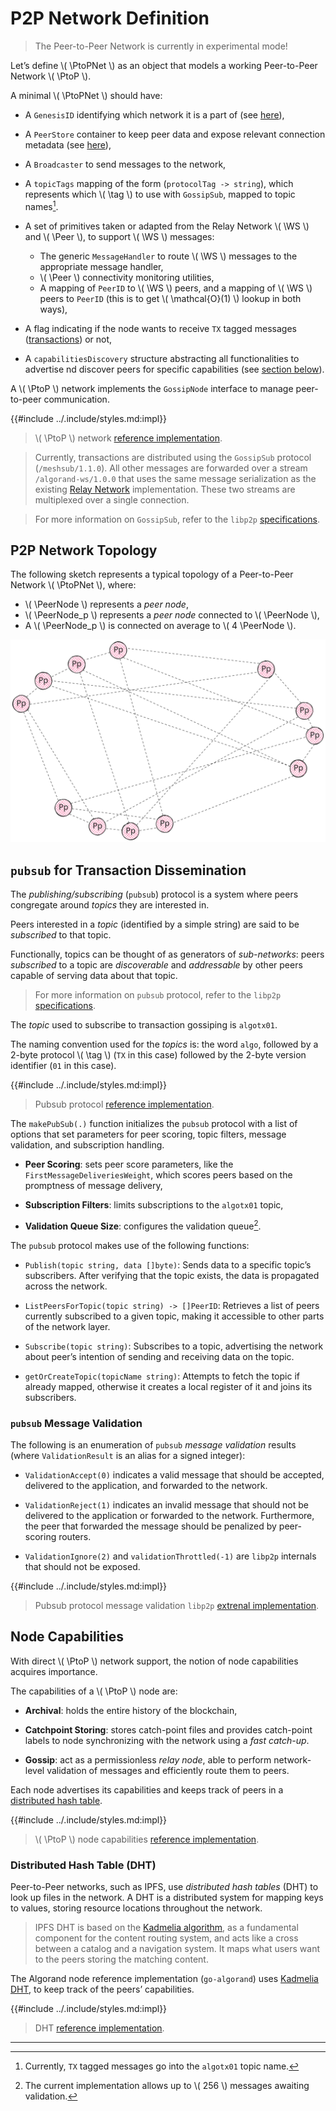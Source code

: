 $$
\newcommand \WS {\mathrm{WS}}
\newcommand \PtoP {\mathrm{P2P}}
\newcommand \PtoPNet {\mathcal{N}_P}
\newcommand \Peer {\mathrm{Peer}}
\newcommand \tag {\mathrm{tag}}
\newcommand \PeerNode {\mathcal{P}}
$$

# P2P Network Definition

> The Peer-to-Peer Network is currently in experimental mode!

Let’s define \\( \PtoPNet \\) as an object that models a working Peer-to-Peer Network \\( \PtoP \\).

A minimal \\( \PtoPNet \\) should have:

- A `GenesisID` identifying which network it is a part of (see [here](ledger.md#genesis-identifier)),

- A `PeerStore` container to keep peer data and expose relevant connection metadata (see [here](network-nn-peer-management.md)),

- A `Broadcaster` to send messages to the network,

- A `topicTags` mapping of the form (`protocolTag -> string`), which represents
which \\( \tag \\) to use with `GossipSub`, mapped to topic names[^1].

- A set of primitives taken or adapted from the Relay Network \\( \WS \\) and 
\\( \Peer \\), to support \\( \WS \\) messages: 
  - The generic `MessageHandler` to route \\( \WS \\) messages to the appropriate
    message handler,
  - \\( \Peer \\) connectivity monitoring utilities,
  - A mapping of `PeerID` to \\( \WS \\) peers, and a mapping of \\( \WS \\) peers
  to `PeerID` (this is to get \\( \mathcal{O}(1) \\) lookup in both ways),

- A flag indicating if the node wants to receive `TX` tagged messages ([transactions](ledger.md#transactions)) or not,

- A `capabilitiesDiscovery` structure abstracting all functionalities to advertise 
nd discover peers for specific capabilities (see [section below](#capabilities)).

A \\( \PtoP \\) network implements the `GossipNode` interface to manage peer-to-peer communication.

{{#include ../.include/styles.md:impl}}
> \\( \PtoP \\) network [reference implementation](https://github.com/algorand/go-algorand/blob/8c5fd6301ff57b69c5e2709aa1bf76e48def7566/network/p2pNetwork.go#L52).

> Currently, transactions are distributed using the `GossipSub` protocol (`/meshsub/1.1.0`).
> All other messages are forwarded over a stream `/algorand-ws/1.0.0` that uses the
> same message serialization as the existing [Relay Network](network-nn-definitions-ws.md)
> implementation. These two streams are multiplexed over a single connection.

> For more information on `GossipSub`, refer to the `libp2p` [specifications](https://docs.libp2p.io/concepts/pubsub/overview/).

## P2P Network Topology

The following sketch represents a typical topology of a Peer-to-Peer Network \\( \PtoPNet \\),
where:

- \\( \PeerNode \\) represents a _peer node_,
- \\( \PeerNode_p \\) represents a _peer node_ connected to \\( \PeerNode \\),
- A \\( \PeerNode_p \\) is connected on average to \\( 4 \PeerNode \\).

![P2P Network Topology](../images/network-p2p-topology.svg "P2P Network Topology")

## `pubsub` for Transaction Dissemination

The _publishing/subscribing_ (`pubsub`) protocol is a system where peers congregate
around _topics_ they are interested in.

Peers interested in a _topic_ (identified by a simple string) are said to be _subscribed_
to that topic.

Functionally, topics can be thought of as generators of _sub-networks_: peers _subscribed_
to a topic are _discoverable_ and _addressable_ by other peers capable of serving
data about that topic.

> For more information on `pubsub` protocol, refer to the `libp2p` [specifications](https://docs.libp2p.io/concepts/pubsub/overview/).

The _topic_ used to subscribe to transaction gossiping is `algotx01`.

The naming convention used for the _topics_ is: the word `algo`, followed by a 2-byte
protocol \\( \tag \\) (`TX` in this case) followed by the 2-byte version identifier
(`01` in this case).

{{#include ../.include/styles.md:impl}}
> Pubsub protocol [reference implementation](https://github.com/algorand/go-algorand/blob/8c5fd6301ff57b69c5e2709aa1bf76e48def7566/network/p2p/pubsub.go).

The `makePubSub(.)` function initializes the `pubsub` protocol with a list of options
that set parameters for peer scoring, topic filters, message validation, and subscription
handling.

- **Peer Scoring**: sets peer score parameters, like the `FirstMessageDeliveriesWeight`,
which scores peers based on the promptness of message delivery,

- **Subscription Filters**: limits subscriptions to the `algotx01` topic,

- **Validation Queue Size**: configures the validation queue[^2].

The `pubsub` protocol makes use of the following functions:

- `Publish(topic string, data []byte)`: Sends data to a specific topic’s subscribers.
After verifying that the topic exists, the data is propagated across the network.

- `ListPeersForTopic(topic string) -> []PeerID`: Retrieves a list of peers currently
subscribed to a given topic, making it accessible to other parts of the network layer.

- `Subscribe(topic string)`: Subscribes to a topic, advertising the network about
peer’s intention of sending and receiving data on the topic.

- `getOrCreateTopic(topicName string)`: Attempts to fetch the topic if already mapped,
otherwise it creates a local register of it and joins its subscribers.

### `pubsub` Message Validation

The following is an enumeration of `pubsub` _message validation_ results (where
`ValidationResult` is an alias for a signed integer):

- `ValidationAccept(0)` indicates a valid message that should be accepted, delivered
to the application, and forwarded to the network.

- `ValidationReject(1)` indicates an invalid message that should not be delivered
to the application or forwarded to the network. Furthermore, the peer that forwarded
the message should be penalized by peer-scoring routers.

- `ValidationIgnore(2)` and `validationThrottled(-1)` are `libp2p` internals that
should not be exposed.

{{#include ../.include/styles.md:impl}}
> Pubsub protocol message validation `libp2p` [extrenal implementation](https://github.com/libp2p/go-libp2p-pubsub/blob/c06df2f9a38e9382e644b241adf0e96e5ca00955/validation.go#L38C1-L52C2).

## Node Capabilities

With direct \\( \PtoP \\) network support, the notion of node capabilities acquires
importance.

The capabilities of a \\( \PtoP \\) node are:

- **Archival**: holds the entire history of the blockchain,

- **Catchpoint Storing**: stores catch-point files and provides catch-point labels
to node synchronizing with the network using a _fast catch-up_.

- **Gossip**: act as a permissionless _relay node_, able to perform network-level
validation of messages and efficiently route them to peers.

Each node advertises its capabilities and keeps track of peers in a [distributed hash table](#distributed-hash-table-dht).

{{#include ../.include/styles.md:impl}}
> \\( \PtoP \\) node capabilities [reference implementation](https://github.com/algorand/go-algorand/blob/ce9b2b0870043ef9d89be9ccf5cda0c42e3af70c/network/p2p/capabilities.go).

### Distributed Hash Table (DHT)

Peer-to-Peer networks, such as IPFS, use _distributed hash tables_ (DHT) to look
up files in the network. A DHT is a distributed system for mapping keys to values,
storing resource locations throughout the network.

> IPFS DHT is based on the [Kadmelia algorithm](https://docs.ipfs.tech/concepts/dht/#kademlia),
> as a fundamental component for the content routing system, and acts like a cross
> between a catalog and a navigation system. It maps what users want to the peers
> storing the matching content.

The Algorand node reference implementation (`go-algorand`) uses [Kadmelia DHT](https://github.com/libp2p/go-libp2p-kad-dht),
to keep track of the peers’ capabilities.

{{#include ../.include/styles.md:impl}}
> DHT [reference implementation](https://github.com/algorand/go-algorand/blob/df0613a04432494d0f437433dd1efd02481db838/network/p2p/dht/dht.go).

---

[^1]: Currently, `TX` tagged messages go into the `algotx01` topic name.

[^2]: The current implementation allows up to \\( 256 \\) messages awaiting validation.